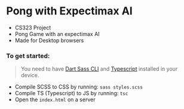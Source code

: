 # Pong with Expectimax AI

- CS323 Project
- Pong Game with an expectimax AI
- Made for Desktop browsers

### To get started:
> You need to have [Dart Sass CLI](https://sass-lang.com/documentation/cli/dart-sass) and [Typescript](https://www.typescriptlang.org/#installation) installed in your device.
- Compile SCSS to CSS by running: `sass styles.scss`
- Compile TS (Typescript) to JS by running: `tsc`
- Open the `index.html` on a server